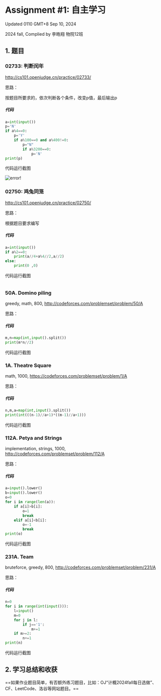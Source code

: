 # Assignment #1: 自主学习

Updated 0110 GMT+8 Sep 10, 2024

2024 fall, Complied by 李皓翔 物院12班

## 1. 题目

### 02733: 判断闰年

http://cs101.openjudge.cn/practice/02733/



思路：

按题目所要求的，依次判断各个条件，改变p值，最后输出p

##### 代码

```python
a=int(input())
p='N'
if a%4==0:
    p='Y'
    if a%100==0 and a%400!=0:
        p="N"
        if a%3200==0:
            p='N'
print(p)
```



代码运行截图

![error!](pic/1-1)



### 02750: 鸡兔同笼

http://cs101.openjudge.cn/practice/02750/



思路：

根据题目要求编写

##### 代码

```python
a=int(input())
if a%2==0:
    print(a//4+a%4//2,a//2)
else:
    print(0 ,0)

```



代码运行截图 

![]()



### 50A. Domino piling

greedy, math, 800, http://codeforces.com/problemset/problem/50/A



思路：



##### 代码

```python
m,n=map(int,input().split())
print(m*n//2)

```



代码运行截图





### 1A. Theatre Square

math, 1000, https://codeforces.com/problemset/problem/1/A



思路：



##### 代码

```python
n,m,a=map(int,input().split())
print(int(((n-1)//a+1)*((m-1)//a+1)))
```



代码运行截图





### 112A. Petya and Strings

implementation, strings, 1000, http://codeforces.com/problemset/problem/112/A



思路：



##### 代码

```python
a=input().lower()
b=input().lower()
o=0
for i in range(len(a)):
    if a[i]>b[i]:
        o=1
        break
    elif a[i]<b[i]:
        o=-1
        break
print(o)
```



代码运行截图





### 231A. Team

bruteforce, greedy, 800, http://codeforces.com/problemset/problem/231/A



思路：



##### 代码

```python
n=0
for i in range(int(input())):
    l=input()
    m=0
    for j in l:
        if j=='1':
            m+=1
    if m>=2:
        n+=1
print(n)
```



代码运行截图





## 2. 学习总结和收获

==如果作业题目简单，有否额外练习题目，比如：OJ“计概2024fall每日选做”、CF、LeetCode、洛谷等网站题目。==





